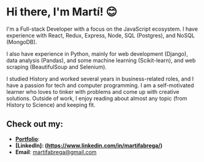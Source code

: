# Hi there, I'm Martí! 😊

I'm a Full-stack Developer with a focus on the JavaScript ecosystem. I have experience with React, Redux, Express, Node, SQL (Postgres), and NoSQL (MongoDB).

I also have experience in Python, mainly for web development (Django), data analysis (Pandas), and some machine learning (Scikit-learn), and web scraping (BeautifulSoup and Selenium).

I studied History and worked several years in business-related roles, and I have a passion for tech and computer programming. I am a self-motivated learner who loves to tinker with problems and come up with creative solutions. Outside of work, I enjoy reading about almost any topic (from History to Science) and keeping fit.

## Check out my:
- **[Portfolio](#)**:
- **[LinkedIn]: (https://www.linkedin.com/in/martifabrega/)**
- **Email**: martifabrega@gmail.com
